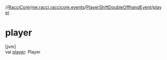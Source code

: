 //[RacciCore](../../../index.md)/[me.racci.raccicore.events](../index.md)/[PlayerShiftDoubleOffhandEvent](index.md)/[player](player.md)

# player

[jvm]\
val [player](player.md): Player
